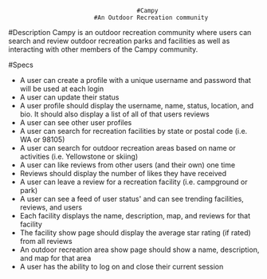                                         #Campy
                            #An Outdoor Recreation community

#Description
Campy is an outdoor recreation community where users can search and review outdoor recreation parks and facilities as well as interacting with other members of the Campy community.

#Specs
- A user can create a profile with a unique username and password that will be used at each login
- A user can update their status
- A user profile should display the username, name, status, location, and bio. It should also display a list of all of
  that users reviews
- A user can see other user profiles
- A user can search for recreation facilities by state or postal code (i.e. WA or 98105)
- A user can search for outdoor recreation areas based on name or activities (i.e. Yellowstone or skiing)
- A user can like reviews from other users (and their own) one time
- Reviews should display the number of likes they have received
- A user can leave a review for a recreation facility (i.e. campground or park)
- A user can see a feed of user status' and can see trending facilities, reviews, and users
- Each facility displays the name, description, map, and reviews for that facility
- The facility show page should display the average star rating (if rated) from all reviews
- An outdoor recreation area show page should show a name, description, and map for that area
- A user has the ability to log on and close their current session

